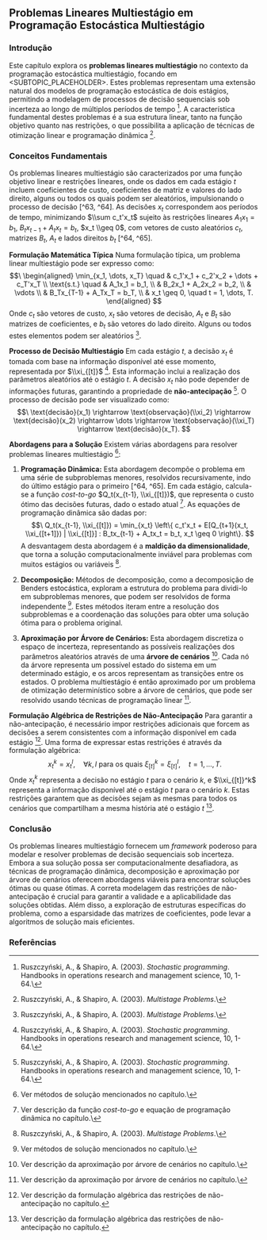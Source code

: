 ## Problemas Lineares Multiestágio em Programação Estocástica Multiestágio

### Introdução
Este capítulo explora os **problemas lineares multiestágio** no contexto da programação estocástica multiestágio, focando em <SUBTOPIC_PLACEHOLDER>. Estes problemas representam uma extensão natural dos modelos de programação estocástica de dois estágios, permitindo a modelagem de processos de decisão sequenciais sob incerteza ao longo de múltiplos períodos de tempo [^63]. A característica fundamental destes problemas é a sua estrutura linear, tanto na função objetivo quanto nas restrições, o que possibilita a aplicação de técnicas de otimização linear e programação dinâmica [^64].

### Conceitos Fundamentais
Os problemas lineares multiestágio são caracterizados por uma função objetivo linear e restrições lineares, onde os dados em cada estágio *t* incluem coeficientes de custo, coeficientes de matriz e valores do lado direito, alguns ou todos os quais podem ser aleatórios, impulsionando o processo de decisão [^63, ^64]. As decisões $x_t$ correspondem aos períodos de tempo, minimizando $\\sum c_t'x_t$ sujeito às restrições lineares $A_1x_1=b_1$, $B_tx_{t-1} + A_tx_t=b_t$, $x_t \\geq 0$, com vetores de custo aleatórios $c_t$, matrizes $B_t$, $A_t$ e lados direitos $b_t$ [^64, ^65].

**Formulação Matemática Típica**
Numa formulação típica, um problema linear multiestágio pode ser expresso como:
$$\
\begin{aligned}
\min_{x_1, \dots, x_T} \quad & c_1'x_1 + c_2'x_2 + \dots + c_T'x_T \\
\text{s.t.} \quad & A_1x_1 = b_1, \\
& B_2x_1 + A_2x_2 = b_2, \\
& \vdots \\
& B_Tx_{T-1} + A_Tx_T = b_T, \\
& x_t \geq 0, \quad t = 1, \dots, T.
\end{aligned}
$$
Onde $c_t$ são vetores de custo, $x_t$ são vetores de decisão, $A_t$ e $B_t$ são matrizes de coeficientes, e $b_t$ são vetores do lado direito. Alguns ou todos estes elementos podem ser aleatórios [^64].

**Processo de Decisão Multiestágio**
Em cada estágio *t*, a decisão $x_t$ é tomada com base na informação disponível até esse momento, representada por $\\xi_{[t]}$ [^63]. Esta informação inclui a realização dos parâmetros aleatórios até o estágio *t*. A decisão $x_t$ não pode depender de informações futuras, garantindo a propriedade de **não-antecipação** [^63]. O processo de decisão pode ser visualizado como:
$$\
\text{decisão}(x_1) \rightarrow \text{observação}(\\xi_2) \rightarrow \text{decisão}(x_2) \rightarrow \dots \rightarrow \text{observação}(\\xi_T) \rightarrow \text{decisão}(x_T).
$$

**Abordagens para a Solução**
Existem várias abordagens para resolver problemas lineares multiestágio [^66]:

1.  **Programação Dinâmica:** Esta abordagem decompõe o problema em uma série de subproblemas menores, resolvidos recursivamente, indo do último estágio para o primeiro [^64, ^65]. Em cada estágio, calcula-se a função *cost-to-go* $Q_t(x_{t-1}, \\xi_{[t]})$, que representa o custo ótimo das decisões futuras, dado o estado atual [^65]. As equações de programação dinâmica são dadas por:
    $$\
    Q_t(x_{t-1}, \\xi_{[t]}) = \min_{x_t} \left\{ c_t'x_t + E[Q_{t+1}(x_t, \\xi_{[t+1]}) | \\xi_{[t]}] : B_tx_{t-1} + A_tx_t = b_t, x_t \geq 0 \right\}.
    $$
    A desvantagem desta abordagem é a **maldição da dimensionalidade**, que torna a solução computacionalmente inviável para problemas com muitos estágios ou variáveis [^64].

2.  **Decomposição:** Métodos de decomposição, como a decomposição de Benders estocástica, exploram a estrutura do problema para dividi-lo em subproblemas menores, que podem ser resolvidos de forma independente [^66]. Estes métodos iteram entre a resolução dos subproblemas e a coordenação das soluções para obter uma solução ótima para o problema original.

3.  **Aproximação por Árvore de Cenários:** Esta abordagem discretiza o espaço de incerteza, representando as possíveis realizações dos parâmetros aleatórios através de uma **árvore de cenários** [^69]. Cada nó da árvore representa um possível estado do sistema em um determinado estágio, e os arcos representam as transições entre os estados. O problema multiestágio é então aproximado por um problema de otimização determinístico sobre a árvore de cenários, que pode ser resolvido usando técnicas de programação linear [^69].

**Formulação Algébrica de Restrições de Não-Antecipação**
Para garantir a não-antecipação, é necessário impor restrições adicionais que forcem as decisões a serem consistentes com a informação disponível em cada estágio [^72]. Uma forma de expressar estas restrições é através da formulação algébrica:\
$$\
x_t^k = x_t^l, \quad \forall k, l \text{ para os quais } \xi_{[t]}^k = \xi_{[t]}^l, \quad t = 1, \dots, T.
$$
Onde $x_t^k$ representa a decisão no estágio $t$ para o cenário $k$, e $\\xi_{[t]}^k$ representa a informação disponível até o estágio $t$ para o cenário $k$. Estas restrições garantem que as decisões sejam as mesmas para todos os cenários que compartilham a mesma história até o estágio $t$ [^72].

### Conclusão
Os problemas lineares multiestágio fornecem um *framework* poderoso para modelar e resolver problemas de decisão sequenciais sob incerteza. Embora a sua solução possa ser computacionalmente desafiadora, as técnicas de programação dinâmica, decomposição e aproximação por árvore de cenários oferecem abordagens viáveis para encontrar soluções ótimas ou quase ótimas. A correta modelagem das restrições de não-antecipação é crucial para garantir a validade e a aplicabilidade das soluções obtidas. Além disso, a exploração de estruturas específicas do problema, como a esparsidade das matrizes de coeficientes, pode levar a algoritmos de solução mais eficientes.

### Referências
[^63]: Ruszczyński, A., & Shapiro, A. (2003). *Stochastic programming*. Handbooks in operations research and management science, 10, 1-64.\
[^64]: Ruszczyński, A., & Shapiro, A. (2003). *Multistage Problems*.\
[^65]: Ver descrição da função *cost-to-go* e equação de programação dinâmica no capítulo.\
[^66]: Ver métodos de solução mencionados no capítulo.\
[^69]: Ver descrição da aproximação por árvore de cenários no capítulo.\
[^72]: Ver descrição da formulação algébrica das restrições de não-antecipação no capítulo.

<!-- END -->